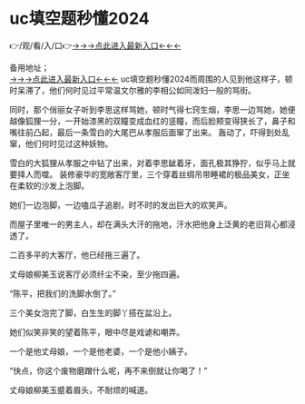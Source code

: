 # uc填空题秒懂2024
👉/观/看/入/口👉<a href="https://8h6e.com ">→→→点此进入最新入口←←←</a>
   

备用地址；  
<a href="https://6h8k.top ">→→→点此进入最新入口←←←</a>
uc填空题秒懂2024而周围的人见到他这样子，顿时呆滞了，他们何时见过平常温文尔雅的李相公如同泼妇一般的骂街。

同时，那个俏丽女子听到李思这样骂她，顿时气得七窍生烟，李思一边骂她，她便越像狐狸一分，一开始漆黑的双瞳变成血红的竖瞳，而后脸颊变得狭长了，鼻子和嘴往前凸起，最后一条雪白的大尾巴从孝服后面窜了出来。
轰动了，吓得到处乱窜，他们何时见过这种妖物。

雪白的大狐狸从孝服之中钻了出来，对着李思龇着牙，面孔极其狰狞，似乎马上就要择人而噬。
装修豪华的宽敞客厅里，三个穿着丝绸吊带睡裙的极品美女，正坐在柔软的沙发上泡脚。

她们一边泡脚，一边嗑瓜子追剧，时不时的发出巨大的欢笑声。

而屋子里唯一的男主人，却在满头大汗的拖地，汗水把他身上泛黄的老旧背心都浸透了。

二百多平的大客厅，他已经拖三遍了。

丈母娘柳美玉说客厅必须纤尘不染，至少拖四遍。

“陈平，把我们的洗脚水倒了。”

三个美女泡完了脚，白生生的脚丫搭在盆沿上。

她们似笑非笑的望着陈平，眼中尽是戏谑和嘲弄。

一个是他丈母娘，一个是他老婆，一个是他小姨子。

“快点，你这个废物磨蹭什么呢，再不来倒就让你喝了！”

丈母娘柳美玉蹙着眉头，不耐烦的喊道。


